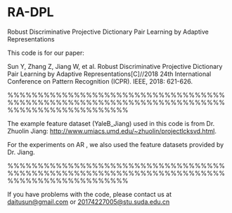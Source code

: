 # RA-DPL
 Robust Discriminative Projective Dictionary Pair Learning by Adaptive Representations


This code is for our paper:

Sun Y, Zhang Z, Jiang W, et al. Robust Discriminative Projective Dictionary Pair Learning by Adaptive Representations[C]//2018 24th International Conference on Pattern Recognition (ICPR). IEEE, 2018: 621-626.

%%%%%%%%%%%%%%%%%%%%%%%%%%%%%%%%%%%%%%%%%%%%%%%%%%%%%%%%%%%%%%%%%%%%%%%%%%%%%%%%%%%%%%%%%%%%

The example feature dataset (YaleB_Jiang) used in this code is from Dr. Zhuolin Jiang: http://www.umiacs.umd.edu/~zhuolin/projectlcksvd.html.

For the experiments on AR , we also used the feature datasets provided by Dr. Jiang.


%%%%%%%%%%%%%%%%%%%%%%%%%%%%%%%%%%%%%%%%%%%%%%%%%%%%%%%%%%%%%%%%%%%%%%%%%%%%%%%%%%%%%%%%%%%%

If you have problems with the code, please contact us at daitusun@gmail.com  or 20174227005@stu.suda.edu.cn
